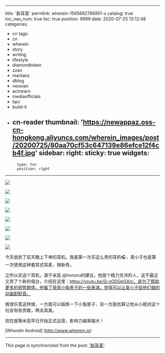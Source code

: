 
---
title: '新耳麦'
permlink: wherein-1595682766951-s
catalog: true
toc_nav_num: true
toc: true
position: 9999
date: 2020-07-25 13:12:48
categories:
- cn
tags:
- cn
- wherein
- story
- writing
- lifestyle
- diamondtoken
- zzan
- marlians
- dblog
- neoxian
- actnearn
- mediaofficials
- bpc
- build-it
- cn-reader
thumbnail: 'https://newappaz.oss-cn-hongkong.aliyuncs.com/wherein_images/post/20200725/80aa70cf53c647139e86efce12f4cb4f.jpg'
sidebar:
    right:
        sticky: true
widgets:
    -
        type: toc
        position: right
---


![](https://newappaz.oss-cn-hongkong.aliyuncs.com/wherein_images/post/20200725/80aa70cf53c647139e86efce12f4cb4f.jpg)

![](https://newappaz.oss-cn-hongkong.aliyuncs.com/wherein_images/post/20200725/b1d8c536a1d147c280d14bb34843c87c.jpg)

![](https://newappaz.oss-cn-hongkong.aliyuncs.com/wherein_images/post/20200725/f275f5f4e4944ae4a4858a4a5ba04204.jpg)

![](https://newappaz.oss-cn-hongkong.aliyuncs.com/wherein_images/post/20200725/8104532711dc4f5a915ca5228c496751.jpg)

![](https://newappaz.oss-cn-hongkong.aliyuncs.com/wherein_images/post/20200725/3ac8a2a95f8c4d87bd662a25c81e743b.jpg)

![](https://newappaz.oss-cn-hongkong.aliyuncs.com/wherein_images/post/20200725/2998cab685e4425fbfd0a0b39d69c672.jpg)

![](https://newappaz.oss-cn-hongkong.aliyuncs.com/wherein_images/post/20200725/5cd3c6af72524be69075461abe42d042.jpg)

![](https://newappaz.oss-cn-hongkong.aliyuncs.com/wherein_images/post/20200725/6b9895709101431ba1c065854e643ece.jpg)



今天收到了前天晚上下单的耳机。我是第一次买这么贵的耳机🎧，臭小子也是第一次使用这种套耳式耳麦，很新奇。

之所以买这个耳机，源于米高 @honoru的建议。他是个精力充沛的人，这不最近又弄了个新的电台，介绍在这里：https://youtu.be/Q-zODGpGXrc，是为了帮助更多的弱势群体，他看了我家小兔崽子的一些表演，觉得可以让臭小子给他们做的动画配配音。

我很乐意这样做，一方面可以锻炼一下小兔崽子，另一方面也算让他从小就对这个社会有些贡献，两全其美。

现在就等米高早日开始正式运营，影响力越来越大！

[WhereIn Android] (http://www.wherein.io)

- - -

This page is synchronized from the post: ['新耳麦'](https://steemit.com/@julian2013/wherein-1595682766951-s)
